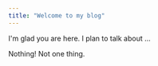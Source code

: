 ```yaml
---
title: "Welcome to my blog"
---
```


I'm glad you are here. I plan to talk about ...

Nothing!  Not one thing.
